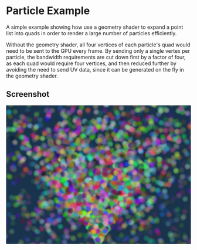 # Particle Example

A simple example showing how use a geometry shader to expand a point list into
quads in order to render a large number of particles efficiently.

Without the geometry shader, all four vertices of each particle's quad would need
to be sent to the GPU every frame. By sending only a single vertex per particle,
the bandwidth requirements are cut down first by a factor of four, as each quad
would require four vertices, and then reduced further by avoiding the need to
send UV data, since it can be generated on the fly in the geometry shader.

## Screenshot

![Particle Example](screenshot.png)
